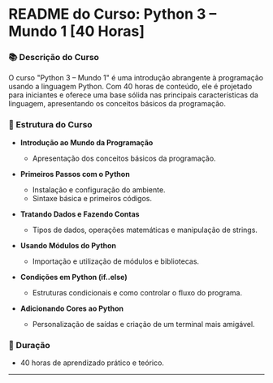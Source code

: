 # README do Curso: Python 3 – Mundo 1 [40 Horas]

### 📚 Descrição do Curso
O curso "Python 3 – Mundo 1" é uma introdução abrangente à programação usando a linguagem Python. Com 40 horas de conteúdo, ele é projetado para iniciantes e oferece uma base sólida nas principais características da linguagem, apresentando os conceitos básicos da programação.

### 🎯 Estrutura do Curso

- **Introdução ao Mundo da Programação**
  - Apresentação dos conceitos básicos da programação.

- **Primeiros Passos com o Python**
  - Instalação e configuração do ambiente.
  - Sintaxe básica e primeiros códigos.

- **Tratando Dados e Fazendo Contas**
  - Tipos de dados, operações matemáticas e manipulação de strings.

- **Usando Módulos do Python**
  - Importação e utilização de módulos e bibliotecas.

- **Condições em Python (if..else)**
  - Estruturas condicionais e como controlar o fluxo do programa.

- **Adicionando Cores ao Python**
  - Personalização de saídas e criação de um terminal mais amigável.

### 📅 Duração
- 40 horas de aprendizado prático e teórico.

---
